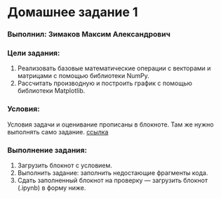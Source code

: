 # Домашнее задание 1

### Выполнил: Зимаков Максим Александрович
### Цели задания:
1. Реализовать базовые математические операции с векторами и матрицами с помощью библиотеки NumPy.
2. Рассчитать производную и построить график с помощью библиотеки Matplotlib.

### Условия:

Условия задачи и оценивание прописаны в блокноте. Там же нужно выполнять само задание. [ссылка](https://lms-cdn.skillfactory.ru/assets/courseware/v1/493876f081c2e782fa5489cfcea77e25/asset-v1:Skillfactory+MFTIDS-2sem+2025+type@asset+block/Lecture_01_assignments_2024.ipynb)

### Выполнение задания:
1. Загрузить блокнот с условием.
2. Выполнить задание: заполнить недостающие фрагменты кода.
3. Сдать заполненный блокнот на проверку — загрузить блокнот (.ipynb) в форму ниже.
